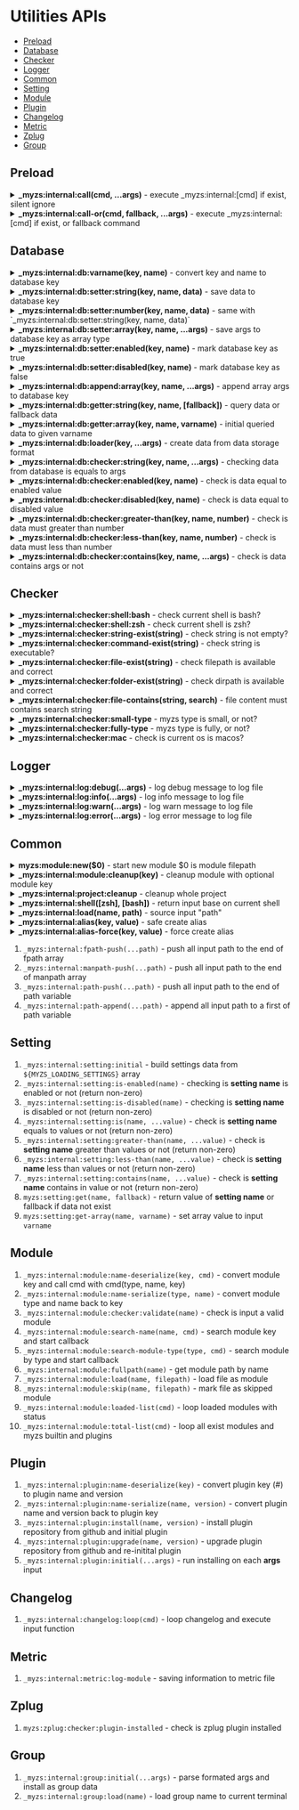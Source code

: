 # Utilities APIs

- [Preload](#preload)
- [Database](#database)
- [Checker](#checker)
- [Logger](#logger)
- [Common](#common)
- [Setting](#setting)
- [Module](#module)
- [Plugin](#plugin)
- [Changelog](#changelog)
- [Metric](#metric)
- [Zplug](#zplug)
- [Group](#group)

## Preload

<details>
  <summary>
    <strong>_myzs:internal:call(cmd, ...args)</strong> - execute _myzs:internal:[cmd] if exist, silent ignore
  </summary>

This method is for execute internal command but we not sure is it available or not

```bash
# e.g. with debug log
_myzs:internal:call log:debug "debug message"
```
</details>


<details>
  <summary>
    <strong>_myzs:internal:call-or(cmd, fallback, ...args)</strong> - execute _myzs:internal:[cmd] if exist, or fallback command
  </summary>

This method is for execute internal command but we not sure is it available or not

```bash
# e.g. with debug log or echo if log not available
_myzs:internal:call log:debug echo "debug message"
```
</details>

## Database

<details>
  <summary>
    <strong>_myzs:internal:db:varname(key, name)</strong> - convert key and name to database key
  </summary>

Usually we would use this directly, but I expose this method for client convenience

```bash
# e.g. generator variable by combine key and name
_myzs:internal:db:varname "setting" "data-setup"
```

</details>


<details>
  <summary>
    <strong>_myzs:internal:db:setter:string(key, name, data)</strong> - save data to database key
  </summary>

We will create variable with given key and name, with data inside

```bash
# e.g. setup setting color to blue
_myzs:internal:db:setter:string "setting" "color" "blue"
```
</details>


<details>
  <summary>
    <strong>_myzs:internal:db:setter:number(key, name, data)</strong> - same with `_myzs:internal:db:setter:string(key, name, data)`
  </summary>

We will create variable with given key and name, with data inside

```bash
# e.g. setup batch size to 15
_myzs:internal:db:setter:string "setting" "batch-size" 15
```
</details>


<details>
  <summary>
    <strong>_myzs:internal:db:setter:array(key, name, ...args)</strong> - save args to database key as array type
  </summary>

We will create variable with given key and name, with initial array data to that variable name

```bash
# e.g. setup support ids to 5, 6, 7, and 8
_myzs:internal:db:setter:array "setting" "support-ids" 5 6 7 8
```
</details>


<details>
  <summary>
    <strong>_myzs:internal:db:setter:enabled(key, name)</strong> - mark database key as true
  </summary>

Internally, we use _myzs:internal:db:setter:string to set value as 'true'

```bash
# e.g. enable module experiment
_myzs:internal:db:setter:enabled "module" "experiment"
```
</details>


<details>
  <summary>
    <strong>_myzs:internal:db:setter:disabled(key, name)</strong> - mark database key as false
  </summary>

Internally, we use _myzs:internal:db:setter:string to set value as 'false'

```bash
# e.g. disabled module experiment
_myzs:internal:db:setter:disabled "module" "experiment"
```
</details>


<details>
  <summary>
    <strong>_myzs:internal:db:append:array(key, name, ...args)</strong> - append array args to database key
  </summary>

We will append or create data to given key and name variable

```bash
# e.g. add more element in support ids
_myzs:internal:db:append:array "setting" "support-ids" 10, 11, 12
```
</details>


<details>
  <summary>
    <strong>_myzs:internal:db:getter:string(key, name, [fallback])</strong> - query data or fallback data
  </summary>

We query data from given database key or using fallback data if data on database key is not exist

```bash
# e.g. get plugin status or return unknown if data is missing
_myzs:internal:db:getter:string "plugin" "status" "unknown"
```
</details>


<details>
  <summary>
    <strong>_myzs:internal:db:getter:array(key, name, varname)</strong> - initial queried data to given varname
  </summary>

Since bash cannot return array from method, so we use setting variable technique instead

```bash
# e.g. getting user id from database, and echo result
_myzs:internal:db:getter:array "user" "ids" userids
echo "${userids[@]}"
```
</details>


<details>
  <summary>
    <strong>_myzs:internal:db:loader(key, ...args)</strong> - create data from data storage format
  </summary>

We define data storage format so we can create data as array and initial all together once. 
Data storage format: `$ <command_type> <...command_arguments>`. 
Possible `command_type` is all `_myzs:internal:db:getter:<command_type>` method and `_myzs:internal:<key>:getter:<command_type>` if db is not exist

```bash
# e.g. single data creator
_myzs:internal:db:loader "key" "$" "string" "data/example" "hello"
# e.g. multiple data creator
_myzs:internal:db:loader "key" \
  "$" "string" "data/example" "hello" \
  "$" "number" "example/count" 5
```
</details>


<details>
  <summary>
    <strong>_myzs:internal:db:checker:string(key, name, ...args)</strong> - checking data from database is equals to args
  </summary>

We compare with OR opts, meaning only one args return `true` method will return true instantly

```bash
# e.g. check is type equals to large OR small
_myzs:internal:db:checker:string "setting" "type" "large" "small"
```
</details>


<details>
  <summary>
    <strong>_myzs:internal:db:checker:enabled(key, name)</strong> - check is data equal to enabled value
  </summary>

Checking data must be true. fail to get data will result as non-zero error

```bash
# e.g. check are we enable color
if _myzs:internal:db:checker:enabled "setting" "color"; then
  echo "we enable color"
fi
```
</details>


<details>
  <summary>
    <strong>_myzs:internal:db:checker:disabled(key, name)</strong> - check is data equal to disabled value
  </summary>

Checking data must be false. fail to get data will result as non-zero error

```bash
# e.g. check are we disable color
if _myzs:internal:db:checker:disabled "setting" "color"; then
  echo "we disable color"
fi
```
</details>


<details>
  <summary>
    <strong>_myzs:internal:db:checker:greater-than(key, name, number)</strong> - check is data must greater than number
  </summary>

```bash
# e.g. check size more than 100
_myzs:internal:db:checker:greater-than "setting" "name-size" 100
```
</details>


<details>
  <summary>
    <strong>_myzs:internal:db:checker:less-than(key, name, number)</strong> - check is data must less than number
  </summary>

```bash
# e.g. check time less than 5 (ms)
_myzs:internal:db:checker:less-than "module" "duration" 5
```
</details>


<details>
  <summary>
    <strong>_myzs:internal:db:checker:contains(key, name, ...args)</strong> - check is data contains args or not
  </summary>

This using grep as a searching algorithm for checking contains text

```bash
# e.g. check plugins contains myzs-plugins/core or not
_myzs:internal:db:checker:contains "plugin" "list" "myzs-plugins/core"
```
</details>

## Checker

<details>
  <summary>
    <strong>_myzs:internal:checker:shell:bash</strong> - check current shell is bash?
  </summary>

Return as non-zero code if current shell is not bash

```bash
# e.g. check current shell type
_myzs:internal:checker:shell:bash
```
</details>


<details>
  <summary>
    <strong>_myzs:internal:checker:shell:zsh</strong> - check current shell is zsh?
  </summary>

Return as non-zero code if current shell is not zsh

```bash
# e.g. check current shell type
_myzs:internal:checker:shell:zsh
```
</details>


<details>
  <summary>
    <strong>_myzs:internal:checker:string-exist(string)</strong> - check string is not empty?
  </summary>

Input as command string and return zero if input string is exist

```bash
# e.g. check is input == "" (empty string) or not
_myzs:internal:checker:string-exist ""
```
</details>


<details>
  <summary>
    <strong>_myzs:internal:checker:command-exist(string)</strong> - check string is executable?
  </summary>

Input as command string, and will check whether command is executable

```bash
# e.g. check is grep command exist or not
_myzs:internal:checker:command-exist "grep"
```
</details>


<details>
  <summary>
    <strong>_myzs:internal:checker:file-exist(string)</strong> - check filepath is available and correct
  </summary>

Input filepath and will check is input file is exist or not
Will return non-zero if file is not exist or it's not file (for example it's directory)

```bash
# e.g. check is data.txt in tmp directory is exist or not
_myzs:internal:checker:file-exist "/tmp/data.txt"
```
</details>


<details>
  <summary>
    <strong>_myzs:internal:checker:folder-exist(string)</strong> - check dirpath is available and correct
  </summary>

Input dirpath and will check is input directory is exist or not.
Will return non-zero if directory is not exist or it's not directory

```bash
# e.g. check is caching is exist and it's directory
_myzs:internal:checker:folder-exist "/tmp/caching"
```
</details>


<details>
  <summary>
    <strong>_myzs:internal:checker:file-contains(string, search)</strong> - file content must contains search string
  </summary>

read file content from input filepath string, and check if it contains input string or not

```bash
# e.g. data.txt is contains 'hello world' or not
_myzs:internal:checker:file-contains "./data.txt" "hello world"
```
</details>


<details>
  <summary>
    <strong>_myzs:internal:checker:small-type</strong> - myzs type is small, or not?
  </summary>

reading data from myzs setting, and check type

```bash
# e.g. current terminal loading with small type
_myzs:internal:checker:small-type
```
</details>


<details>
  <summary>
    <strong>_myzs:internal:checker:fully-type</strong> - myzs type is fully, or not?
  </summary>

reading data from myzs setting, and check type

```bash
# e.g. current terminal loading with fully type
_myzs:internal:checker:fully-type
```
</details>


<details>
  <summary>
    <strong>_myzs:internal:checker:mac</strong> - check is current os is macos?
  </summary>

return zero code if current os is macos

```bash
# e.g. running on macos
_myzs:internal:checker:mac
```
</details>

## Logger

<details>
  <summary>
    <strong>_myzs:internal:log:debug(...args)</strong> - log debug message to log file
  </summary>

formatted debug message and write to log file ($MYZS_LOGPATH)

```bash
# e.g. print debug message to log file
_myzs:internal:log:debug "this is debug message"
```
</details>


<details>
  <summary>
    <strong>_myzs:internal:log:info(...args)</strong> - log info message to log file
  </summary>

formatted info message and write to log file ($MYZS_LOGPATH)

```bash
# e.g. print info message to log file
_myzs:internal:log:info "this is info message"
```
</details>


<details>
  <summary>
    <strong>_myzs:internal:log:warn(...args)</strong> - log warn message to log file
  </summary>

formatted warn message and write to log file ($MYZS_LOGPATH)

```bash
# e.g. print warn message to log file
_myzs:internal:log:warn "this is warn message"
```
</details>


<details>
  <summary>
    <strong>_myzs:internal:log:error(...args)</strong> - log error message to log file
  </summary>

formatted error message and write to log file ($MYZS_LOGPATH)

```bash
# e.g. print error message to log file
_myzs:internal:log:error "this is error message"
```
</details>

## Common

<details>
  <summary>
    <strong>myzs:module:new($0)</strong> - start new module $0 is module filepath
  </summary>

This will initial and notify script to know that new module is created

```bash
# e.g. initial new module
myzs:module:new "$0"
```
</details>


<details>
  <summary>
    <strong>_myzs:internal:module:cleanup(key)</strong> - cleanup module with optional module key
  </summary>

It will cleanup module from given key if no key provided it will try to find current module from memory

```bash
# e.g. cleanup builtin/core
_myzs:internal:module:cleanup "builtin#app/core.sh"
```
</details>


<details>
  <summary>
    <strong>_myzs:internal:project:cleanup</strong> - cleanup whole project
  </summary>

This must be called only on the end of `.zshrc` file

```bash
# e.g. cleanup project
_myzs:internal:project:cleanup
```
</details>


<details>
  <summary>
    <strong>_myzs:internal:shell([zsh], [bash])</strong> - return input base on current shell
  </summary>

It's will check current shell name and return input string base on shell that you on

```bash
# e.g. on bash shell, this will return bash
#      on zsh  shell, this will return zsh
_myzs:internal:shell
# e.g. on bash shell, this will return bbb
#      on zsh  shell, this will return zzz
_myzs:internal:shell 'zzz' 'bbb'
```
</details>


<details>
  <summary>
    <strong>_myzs:internal:load(name, path)</strong> - source input "path"
  </summary>

This will load input path to current shell env and write result to log file.
Exit code:
- 0   - successfully
- 4   - file not found
- ANY - error code from input file

```bash
# source file from /tmp/test.sh
_myzs:internal:load "test" "/tmp/test.sh"
```
</details>


<details>
  <summary>
    <strong>_myzs:internal:alias(key, value)</strong> - safe create alias
  </summary>

Safe create alias only if command is not existed

```bash
# alias b to boom
_myzs:internal:alias "b" "boom"
```
</details>


<details>
  <summary>
    <strong>_myzs:internal:alias-force(key, value)</strong> - force create alias
  </summary>

Create alias or overwrite if it existed

```bash
# alias b to boom
_myzs:internal:alias "b" "boom"
```
</details>


1.  `_myzs:internal:fpath-push(...path)` - push all input path to the end of fpath array
2.  `_myzs:internal:manpath-push(...path)` - push all input path to the end of manpath array
3.  `_myzs:internal:path-push(...path)` - push all input path to the end of path variable
4.  `_myzs:internal:path-append(...path)` - append all input path to a first of path variable

## Setting

1. `_myzs:internal:setting:initial` - build settings data from `${MYZS_LOADING_SETTINGS}` array
2. `_myzs:internal:setting:is-enabled(name)` - checking is **setting name** is enabled or not (return non-zero)
3. `_myzs:internal:setting:is-disabled(name)` - checking is **setting name** is disabled or not (return non-zero)
4. `_myzs:internal:setting:is(name, ...value)` - check is **setting name** equals to values or not (return non-zero)
5. `_myzs:internal:setting:greater-than(name, ...value)` - check is **setting name** greater than values or not (return non-zero)
6. `_myzs:internal:setting:less-than(name, ...value)` - check is **setting name** less than values or not (return non-zero)
7. `_myzs:internal:setting:contains(name, ...value)` - check is **setting name** contains in value or not (return non-zero)
8. `myzs:setting:get(name, fallback)` - return value of **setting name** or fallback if data not exist
9. `myzs:setting:get-array(name, varname)` - set array value to input `varname`

## Module

1. `_myzs:internal:module:name-deserialize(key, cmd)` - convert module key and call cmd with cmd(type, name, key)
2. `_myzs:internal:module:name-serialize(type, name)` - convert module type and name back to key 
3. `_myzs:internal:module:checker:validate(name)` - check is input a valid module
4. `_myzs:internal:module:search-name(name, cmd)` - search module key and start callback
5. `_myzs:internal:module:search-module-type(type, cmd)` - search module by type and start callback
6. `_myzs:internal:module:fullpath(name)` - get module path by name
7. `_myzs:internal:module:load(name, filepath)` - load file as module
8.  `_myzs:internal:module:skip(name, filepath)` - mark file as skipped module
9.  `_myzs:internal:module:loaded-list(cmd)` - loop loaded modules with status
10. `_myzs:internal:module:total-list(cmd)` - loop all exist modules and myzs builtin and plugins

## Plugin

1. `_myzs:internal:plugin:name-deserialize(key)` - convert plugin key (<repo>#<version>) to plugin name and version
2. `_myzs:internal:plugin:name-serialize(name, version)` - convert plugin name and version back to plugin key
3. `_myzs:internal:plugin:install(name, version)` - install plugin repository from github and initial plugin
4. `_myzs:internal:plugin:upgrade(name, version)` - upgrade plugin repository from github and re-initital plugin
5. `_myzs:internal:plugin:initial(...args)` - run installing on each **args** input

## Changelog

1. `_myzs:internal:changelog:loop(cmd)` - loop changelog and execute input function

## Metric

1. `_myzs:internal:metric:log-module` - saving information to metric file

## Zplug

1. `myzs:zplug:checker:plugin-installed` - check is zplug plugin installed

## Group

1. `_myzs:internal:group:initial(...args)` - parse formated args and install as group data
2. `_myzs:internal:group:load(name)` - load group name to current terminal
